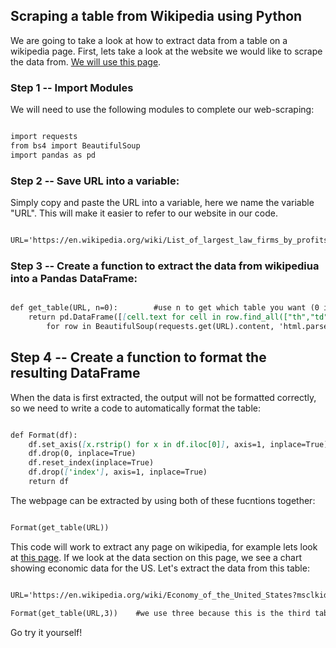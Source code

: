 ## Scraping a table from Wikipedia using Python

We are going to take a look at how to extract data from a table on a wikipedia page. First, lets take a look at the website we would like to scrape the data from. [We will use this page](https://en.wikipedia.org/wiki/List_of_largest_law_firms_by_profits_per_partner).

### Step 1  -- Import Modules

We will need to use the following modules to complete our web-scraping:

```markdown

import requests
from bs4 import BeautifulSoup
import pandas as pd

```
### Step 2 -- Save URL into a variable:

Simply copy and paste the URL into a variable, here we name the variable "URL". This will make it easier to refer to our website in our code.

```markdown

URL='https://en.wikipedia.org/wiki/List_of_largest_law_firms_by_profits_per_partner'

```
### Step 3 -- Create a function to extract the data from wikipediua into a Pandas DataFrame:

```markdown

def get_table(URL, n=0):        #use n to get which table you want (0 is the default and will be the first table)
    return pd.DataFrame([[cell.text for cell in row.find_all(["th","td"])]
        for row in BeautifulSoup(requests.get(URL).content, 'html.parser').find_all("table")[(n)].find_all("tr")])

```

## Step 4 -- Create a function to format the resulting DataFrame

When the data is first extracted, the output will not be formatted correctly, so we need to write a code to automatically format the table:

```markdown

def Format(df):
    df.set_axis([x.rstrip() for x in df.iloc[0]], axis=1, inplace=True)
    df.drop(0, inplace=True)
    df.reset_index(inplace=True)
    df.drop(['index'], axis=1, inplace=True)
    return df

```

The webpage can be extracted by using both of these fucntions together:

```markdown

Format(get_table(URL))

```

This code will work to extract any page on wikipedia, for example lets look at [this page](https://en.wikipedia.org/wiki/Economy_of_the_United_States?msclkid=3d62c767ae4111ecb1c6599eb44d5376#Data). If we look at the data section on this page, we see a chart showing economic data for the US. Let's extract the data from this table:

```markdown

URL='https://en.wikipedia.org/wiki/Economy_of_the_United_States?msclkid=3d62c767ae4111ecb1c6599eb44d5376#Data'

Format(get_table(URL,3))    #we use three because this is the third table on the wikipedia page.

```

Go try it yourself!


